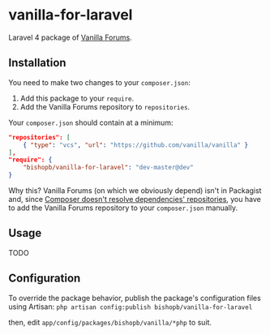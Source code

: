 vanilla-for-laravel
===================

Laravel 4 package of [Vanilla Forums](https://github.com/vanilla/vanilla).

Installation
------------
You need to make two changes to your `composer.json`:
1. Add this package to your `require`.
2. Add the Vanilla Forums repository to `repositories`.

Your `composer.json` should contain at a minimum:
```json
"repositories": [
    { "type": "vcs", "url": "https://github.com/vanilla/vanilla" }
],
"require": {
    "bishopb/vanilla-for-laravel": "dev-master@dev"
}
```
Why this?  Vanilla Forums (on which we obviously depend) isn't in Packagist and, since [Composer doesn't resolve dependencies' repositories](https://getcomposer.org/doc/faqs/why-can't-composer-load-repositories-recursively.md), you have to add the Vanilla Forums repository to your `composer.json` manually.

Usage
-----
TODO

Configuration
-------------
To override the package behavior, publish the package's configuration files using Artisan:
`php artisan config:publish bishopb/vanilla-for-laravel`

then, edit `app/config/packages/bishopb/vanilla/*php` to suit.

